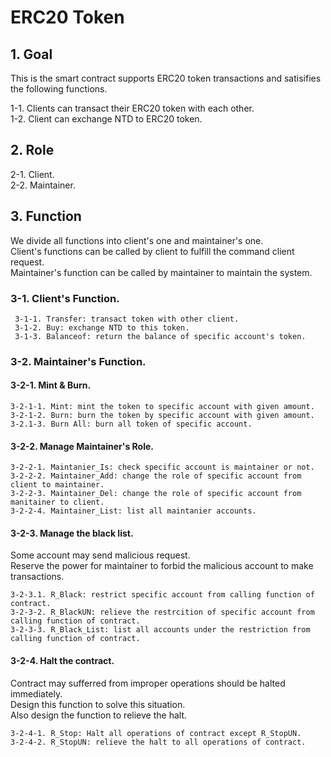 # ERC20 Token
## 1. Goal ##
This is the smart contract supports ERC20 token transactions and satisifies the following functions.
  
 1-1. Clients can transact their ERC20 token with each other.  
 1-2. Client can exchange NTD to ERC20 token. 
 ## 2. Role ## 
  2-1. Client.  
  2-2. Maintainer.
 ## 3. Function ##
We divide all functions into client's one and maintainer's one.  
Client's functions can be called by client to fulfill the command client request.  
Maintainer's function can be called by maintainer to maintain the system.   
  ### 3-1. Client's Function. ###    
     3-1-1. Transfer: transact token with other client.  
     3-1-2. Buy: exchange NTD to this token.  
     3-1-3. Balanceof: return the balance of specific account's token.  
  ### 3-2. Maintainer's Function. ###
   #### 3-2-1. Mint & Burn. ####
    3-2-1-1. Mint: mint the token to specific account with given amount.
    3-2-1-2. Burn: burn the token by specific account with given amount.
    3-2.1-3. Burn All: burn all token of specific account.
   #### 3-2-2. Manage Maintainer's Role. ####
    3-2-2-1. Maintanier_Is: check specific account is maintainer or not.
    3-2-2-2. Maintainer_Add: change the role of specific account from client to maintainer.
    3-2-2-3. Maintainer_Del: change the role of specific account from manitainer to client.
    3-2-2-4. Maintainer_List: list all maintanier accounts. 
   #### 3-2-3. Manage the black list. ####
   Some account may send malicious request.  
   Reserve the power for maintainer to forbid the malicious account to make transactions.  
     
    3-2-3.1. R_Black: restrict specific account from calling function of contract.
    3-2-3-2. R_BlackUN: relieve the restrcition of specific account from calling function of contract.
    3-2-3-3. R_Black_List: list all accounts under the restriction from calling function of contract.
   #### 3-2-4. Halt the contract. ####
   Contract may sufferred from improper operations should be halted immediately.  
   Design this function to solve this situation.  
   Also design the function to relieve the halt.  
     
    3-2-4-1. R_Stop: Halt all operations of contract except R_StopUN.  
    3-2-4-2. R_StopUN: relieve the halt to all operations of contract.
   
   
